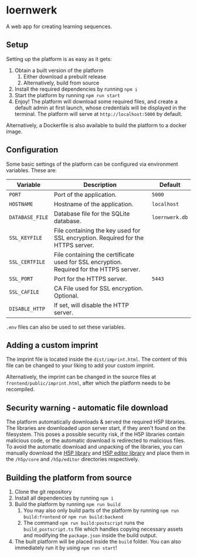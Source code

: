 # loernwerk

A web app for creating learning sequences.

## Setup
Setting up the platform is as easy as it gets:
1. Obtain a built version of the platform
    1. Either download a prebuilt release
    2. Alternatively, build from source
2. Install the required dependencies by running `npm i`
3. Start the platform by running `npm run start`
4. Enjoy! The platform will download some required files, and create a default admin at first launch, whose credentials will be displayed in the terminal. The platform will serve at `http://localhost:5000` by default.

Alternatively, a Dockerfile is also available to build the platform to a docker image.

## Configuration

Some basic settings of the platform can be configured via environment variables. These are:

| Variable        | Description                                                                             | Default        |
|-----------------|-----------------------------------------------------------------------------------------|----------------|
| `PORT`          | Port of the application.                                                                | `5000`         |
| `HOSTNAME`      | Hostname of the application.                                                            | `localhost`    |
| `DATABASE_FILE` | Database file for the SQLite database.                                                  | `loernwerk.db` |
| `SSL_KEYFILE`   | File containing the key used for SSL encryption. Required for the HTTPS server.         |                |
| `SSL_CERTFILE`  | File containing the certificate used for SSL encryption. Required for the HTTPS server. |                |
| `SSL_PORT`      | Port for the HTTPS server.                                                              | `5443`         |
| `SSL_CAFILE`    | CA File used for SSL encryption. Optional.                                              |                |
| `DISABLE_HTTP`  | If set, will disable the HTTP server.                                                   |                |

`.env` files can also be used to set these variables.

## Adding a custom imprint
The imprint file is located inside the `dist/imprint.html`. The content of this file can be changed to your liking to add your custom imprint.

Alternatively, the imprint can be changed in the source files at `frontend/public/imprint.html`, after which the platform needs to be recompiled.

## Security warning - automatic file download
The platform automatically downloads & served the required H5P libraries.
The libraries are downloaded upon server start, if they aren't found on the filesystem.
This poses a possible security risk, if the H5P libraries contain malicious code, or the automatic download is redirected to malicious files.
To avoid the automatic download and unpacking of the libraries, you can manually download the [H5P library](https://github.com/h5p/h5p-php-library/archive/1.24.0.zip) and [H5P editor library](https://github.com/h5p/h5p-editor-php-library/archive/1.24.1.zip) and place them in the `/h5p/core` and `/h5p/editor` directories respectively.

## Building the platform from source
1. Clone the git repository
2. Install all dependencies by running `npm i`
3. Build the platform by running `npm run build`
   1. You may also only build parts of the platform by running `npm run build:frontend` or `npm run build:backend`
   2. The command `npm run build:postscript` runs the `build_postscript.ts` file which handles copying necessary assets and modifying the `package.json` inside the build output.
4. The built platform will be placed inside the `build` folder. You can also immediately run it by using `npm run start`!
